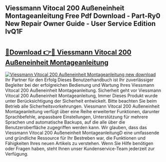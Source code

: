 ## Viessmann Vitocal 200 Außeneinheit Montageanleitung Free Pdf Download - Part-Ry0 New Repair Owner Guide - User Service Edition lvQ1F

# <h2><a href="http://df8b2it.blite.top/?on=Viessmann+Vitocal+200+Au%c3%9feneinheit+Montageanleitung">🔗Download 👉🔴 Viessmann Vitocal 200 Außeneinheit Montageanleitung</a></h2>

[![Viessmann Vitocal 200 Außeneinheit Montageanleitung new download](https://i.imgur.com/lujVjoI.png)](http://df8b2it.blite.top/?on=Viessmann+Vitocal+200+Au%c3%9feneinheit+Montageanleitung)
Ihr Partner für den Erfolg Dieses Benutzerhandbuch ist Ihr zuverlässiger Begleiter bei der erfolgreichen Bedienung und Wartung Ihres Viessmann Vitocal 200 Außeneinheit Montageanleitung. Sicherheit geht vor Viessmann Vitocal 200 Außeneinheit Montageanleitung, Immer Dieses Produkt wurde unter Berücksichtigung der Sicherheit entwickelt. Bitte beachten Sie beim Betrieb alle Sicherheitsvorkehrungen. Viessmann Vitocal 200 Außeneinheit Montageanleitung verfügt über eine Reihe erweiterter Funktionen, darunter Sprachbefehle, anpassbare Einstellungen, Unterstützung für mehrere Sprachen und automatische Backups, auf die alle über die Benutzeroberfläche zugegriffen werden kann. Wir glauben, dass das Viessmann Vitocal 200 Außeneinheit MontageanleitungD eine umfassende und gründliche Ressource für Ihr Bestreben war, die Funktionen und Fähigkeiten Ihres neuen Artikels zu verstehen. Wenn Sie Hilfe benötigen oder Fragen haben, steht Ihnen unser Kundenservice-Team jederzeit zur Verfügung.
